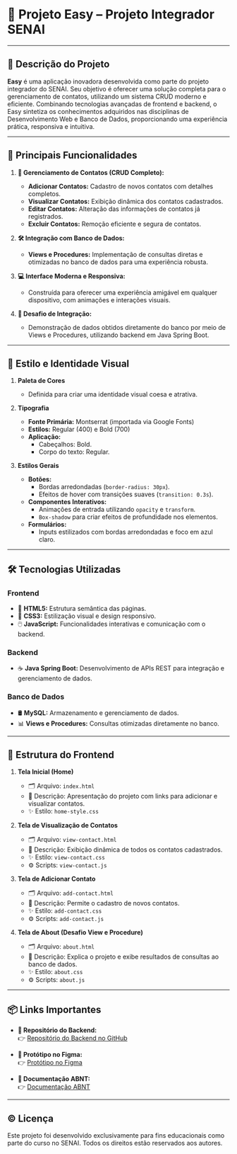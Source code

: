 # 📘 Projeto Easy – Projeto Integrador SENAI

---

## 📝 Descrição do Projeto

**Easy** é uma aplicação inovadora desenvolvida como parte do projeto integrador do SENAI. Seu objetivo é oferecer uma solução completa para o gerenciamento de contatos, utilizando um sistema CRUD moderno e eficiente. Combinando tecnologias avançadas de frontend e backend, o Easy sintetiza os conhecimentos adquiridos nas disciplinas de Desenvolvimento Web e Banco de Dados, proporcionando uma experiência prática, responsiva e intuitiva.

---

## 🌟 Principais Funcionalidades

1. **📇 Gerenciamento de Contatos (CRUD Completo):**
   - **Adicionar Contatos:** Cadastro de novos contatos com detalhes completos.
   - **Visualizar Contatos:** Exibição dinâmica dos contatos cadastrados.
   - **Editar Contatos:** Alteração das informações de contatos já registrados.
   - **Excluir Contatos:** Remoção eficiente e segura de contatos.

2. **🛠️ Integração com Banco de Dados:**
   - **Views e Procedures:** Implementação de consultas diretas e otimizadas no banco de dados para uma experiência robusta.

3. **💻 Interface Moderna e Responsiva:**
   - Construída para oferecer uma experiência amigável em qualquer dispositivo, com animações e interações visuais.

4. **🚀 Desafio de Integração:**
   - Demonstração de dados obtidos diretamente do banco por meio de Views e Procedures, utilizando backend em Java Spring Boot.

---

## 🎨 Estilo e Identidade Visual

1. **Paleta de Cores**
   - Definida para criar uma identidade visual coesa e atrativa.

2. **Tipografia**
   - **Fonte Primária:** Montserrat (importada via Google Fonts)
   - **Estilos:** Regular (400) e Bold (700)
   - **Aplicação:**
     - Cabeçalhos: Bold.
     - Corpo do texto: Regular.

3. **Estilos Gerais**
   - **Botões:**
     - Bordas arredondadas (`border-radius: 30px`).
     - Efeitos de hover com transições suaves (`transition: 0.3s`).
   - **Componentes Interativos:**
     - Animações de entrada utilizando `opacity` e `transform`.
     - `Box-shadow` para criar efeitos de profundidade nos elementos.
   - **Formulários:**
     - Inputs estilizados com bordas arredondadas e foco em azul claro.

---

## 🛠️ Tecnologias Utilizadas

### **Frontend**
- 📄 **HTML5:** Estrutura semântica das páginas.
- 🎨 **CSS3:** Estilização visual e design responsivo.
- 🖱️ **JavaScript:** Funcionalidades interativas e comunicação com o backend.

### **Backend**
- ☕ **Java Spring Boot:** Desenvolvimento de APIs REST para integração e gerenciamento de dados.

### **Banco de Dados**
- 🛢️ **MySQL:** Armazenamento e gerenciamento de dados.
- 📊 **Views e Procedures:** Consultas otimizadas diretamente no banco.

---

## 📂 Estrutura do Frontend

1. **Tela Inicial (Home)**
   - 🗂️ Arquivo: `index.html`
   - 📌 Descrição: Apresentação do projeto com links para adicionar e visualizar contatos.
   - ✨ Estilo: `home-style.css`

2. **Tela de Visualização de Contatos**
   - 🗂️ Arquivo: `view-contact.html`
   - 📌 Descrição: Exibição dinâmica de todos os contatos cadastrados.
   - ✨ Estilo: `view-contact.css`
   - ⚙️ Scripts: `view-contact.js`

3. **Tela de Adicionar Contato**
   - 🗂️ Arquivo: `add-contact.html`
   - 📌 Descrição: Permite o cadastro de novos contatos.
   - ✨ Estilo: `add-contact.css`
   - ⚙️ Scripts: `add-contact.js`

4. **Tela de About (Desafio View e Procedure)**
   - 🗂️ Arquivo: `about.html`
   - 📌 Descrição: Explica o projeto e exibe resultados de consultas ao banco de dados.
   - ✨ Estilo: `about.css`
   - ⚙️ Scripts: `about.js`

---

## 📦 Links Importantes

- **📂 Repositório do Backend:**  
  👉 [Repositório do Backend no GitHub](https://github.com/Killuadevz/Easy-Backend-Maven)

- **🎨 Protótipo no Figma:**  
  👉 [Protótipo no Figma](https://www.figma.com/design/45zB8VOEiE8TH4GgyOP8kU/Untitled?fuid=1358127626764439031)

- **📜 Documentação ABNT:**  
  👉 [Documentação ABNT](https://docs.google.com/document/d/1MalUfSc4qGwjWHHggaEdGFSXKtYpQaXj0EeliXPvm1k/edit?usp=sharing)

---

## © Licença

Este projeto foi desenvolvido exclusivamente para fins educacionais como parte do curso no SENAI. Todos os direitos estão reservados aos autores.
